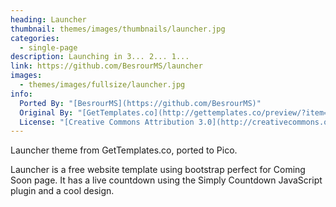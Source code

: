 ```yaml
---
heading: Launcher
thumbnail: themes/images/thumbnails/launcher.jpg
categories:
  - single-page
description: Launching in 3... 2... 1...
link: https://github.com/BesrourMS/launcher
images:
  - themes/images/fullsize/launcher.jpg
info:
  Ported By: "[BesrourMS](https://github.com/BesrourMS)"
  Original By: "[GetTemplates.co](http://gettemplates.co/preview/?item=launcher-free-website-template-using-bootstrap-for-coming-soon-page)"
  License: "[Creative Commons Attribution 3.0](http://creativecommons.org/licenses/by/3.0/)"
---
```


Launcher theme from GetTemplates.co, ported to Pico.

Launcher is a free website template using bootstrap perfect for Coming Soon page. It has a live countdown using the Simply Countdown JavaScript plugin and a cool design.

